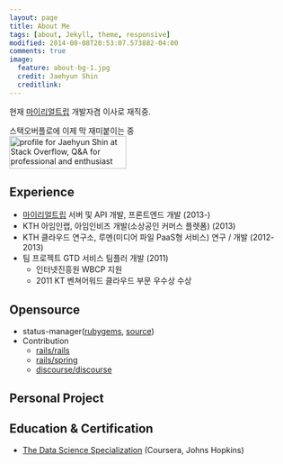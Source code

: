 ```yaml
---
layout: page
title: About Me
tags: [about, Jekyll, theme, responsive]
modified: 2014-08-08T20:53:07.573882-04:00
comments: true
image:
  feature: about-bg-1.jpg
  credit: Jaehyun Shin
  creditlink:
---
```


현재 [마이리얼트립](https://www.myrealtrip.com) 개발자겸 이사로 재직중.

스택오버플로에 이제 막 재미붙이는 중  
<a href="http://stackoverflow.com/users/1306187/jaehyun-shin">
<img src="http://stackoverflow.com/users/flair/1306187.png" width="208" height="58" alt="profile for Jaehyun Shin at Stack Overflow, Q&amp;A for professional and enthusiast programmers" title="profile for Jaehyun Shin at Stack Overflow, Q&amp;A for professional and enthusiast programmers">
</a>


## Experience

* [마이리얼트립](https://www.myrealtrip.com) 서버 및 API 개발, 프론트엔드 개발 (2013-)
* KTH 아임인랩, 아임인비즈 개발(소상공인 커머스 플렛폼) (2013)
* KTH 클라우드 연구소, 루멘(미디어 파일 PaaS형 서비스) 연구 / 개발 (2012-2013)
* 팀 프로젝트 GTD 서비스 팀플러 개발 (2011)
  - 인터넷진흥원 WBCP 지원
  - 2011 KT 벤쳐어워드 클라우드 부문 우수상 수상

## Opensource
* status-manager([rubygems](https://rubygems.org/gems/status-manager), [source](https://github.com/keepcosmos/status-manager))
* Contribution
	* [rails/rails](http://contributors.rubyonrails.org/contributors/jaehyun-shin/commits)
	* [rails/spring](https://github.com/rails/spring/pulls?q=is%3Apr+is%3Amerged+author%3Akeepcosmos)
	* [discourse/discourse](https://github.com/discourse/discourse/pulls?utf8=%E2%9C%93&q=is%3Apr+is%3Amerged+author%3Akeepcosmos+)

## Personal Project
<!-- * [와프](https://www.whatisyourproblem.kr) -->

## Education & Certification
* [The Data Science Specialization](https://www.coursera.org/account/accomplishments/specialization/certificate/WK66NMAX97AL) (Coursera, Johns Hopkins)
